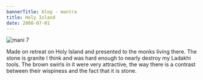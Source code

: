 ```yaml
---
bannerTitle: blog - mantra
title: Holy Island
date: 2008-07-01
---
```



![mani 7](/images/mani/mani7.jpg)  

Made on retreat on Holy Island and presented to the monks living there. The
stone is granite I think and was hard enough to nearly destroy my Ladakhi
tools. The brown swirls in it were very attractive, the way there is a contrast
between their wispiness and the fact that it is stone. 
